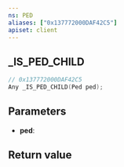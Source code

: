 ```yaml
---
ns: PED
aliases: ["0x137772000DAF42C5"]
apiset: client
---
```

## _IS_PED_CHILD

```c
// 0x137772000DAF42C5
Any _IS_PED_CHILD(Ped ped);
```


## Parameters
* **ped**:

## Return value